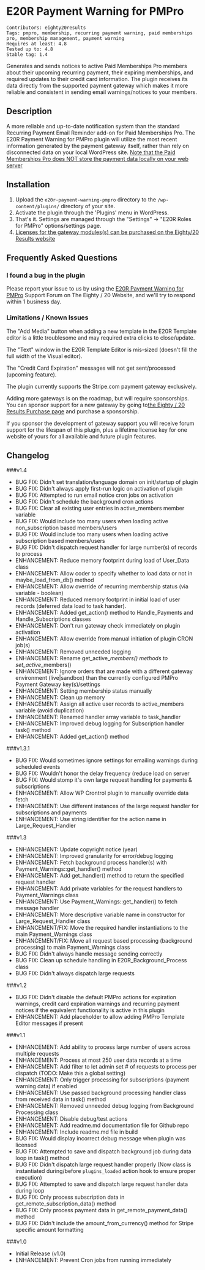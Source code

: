 E20R Payment Warning for PMPro
==============================
    Contributors: eighty20results
    Tags: pmpro, membership, recurring payment warning, paid memberships pro, membership management, payment warning
    Requires at least: 4.8
    Tested up to: 4.8
    Stable tag: 1.4


Generates and sends notices to active Paid Memberships Pro members about their upcoming recurring payment, their expiring memberships, and required updates to their credit card information. The plugin receives its data directly from the supported payment gateway which makes it more reliable and consistent in sending email warnings/notices to your members.

Description
-----------
 A more reliable and up-to-date notification system than the standard Recurring Payment Email Reminder add-on for Paid Memberships Pro. The E20R Payment Warning for PMPro plugin will utilize the most recent information generated by the payment gateway itself, rather than rely on disconnected data on your local WordPress site. [Note that the Paid Memberships Pro does NOT store the payment data locally on your web server](link="https://eighty20results.com/wordpress/paid-memberships-pro/payment-gateways/") 
 
Installation
------------

1. Upload the `e20r-payment-warning-pmpro` directory to the `/wp-content/plugins/` directory of your site.
1. Activate the plugin through the 'Plugins' menu in WordPress.
1. That's it. Settings are managed through the "Settings" -> "E20R Roles for PMPro" options/settings page.
1. [Licenses for the gateway modules(s) can be purchased on the Eighty/20 Results website](link="https://eighty20results.com/shop")
 
Frequently Asked Questions
--------------------------

### I found a bug in the plugin

 Please report your issue to us by using the [E20R Payment Warning for PMPro](link="https://eighty20results.com/support-forums/forum/support-forums/e20r-payment-gateway-pmpro/") Support Forum on The Eighty / 20 Website, and we'll try to respond within 1 business day.

### Limitations / Known Issues

The "Add Media" button when adding a new template in the E20R Template editor is a little troublesome and may required extra clicks to close/update.

The "Text" window in the E20R Template Editor is mis-sized (doesn't fill the full width of the Visual editor).

The "Credit Card Expiration" messages will not get sent/processed (upcoming feature).

The plugin currently supports the Stripe.com payment gateway exclusively.

Adding more gateways is on the roadmap, but will require sponsorships. You can sponsor support for a new gateway by going to[the Eighty / 20 Results Purchase page](link="https://eighty20results.com/shop") and purchase a sponsorship.

If you sponsor the development of gateway support you will receive forum support for the lifespan of this plugin, plus a lifetime license key for one website of yours for all available and future plugin features.

Changelog
------------

###v1.4

* BUG FIX: Didn't set translation/language domain on init/startup of plugin
* BUG FIX: Didn't always apply first-run logic on activation of plugin
* BUG FIX: Attempted to run email notice cron jobs on activation
* BUG FIX: Didn't schedule the background cron actions
* BUG FIX: Clear all existing user entries in active_members member variable
* BUG FIX: Would include too many users when loading active non_subscription based members/users
* BUG FIX: Would include too many users when loading active subscription based members/users
* BUG FIX: Didn't dispatch request handler for large number(s) of records to process
* ENHANCEMENT: Reduce memory footprint during load of User_Data class
* ENHANCEMENT: Allow coder to specify whether to load data or not in maybe_load_from_db() method
* ENHANCEMENT: Allow override of recurring membership status (via variable - boolean)
* ENHANCEMENT: Reduced memory footprint in initial load of user records (deferred data load to task hander).
* ENHANCEMENT: Added get_action() method to Handle_Payments and Handle_Subscriptions classes
* ENHANCEMENT: Don't run gateway check immediately on plugin activation
* ENHANCEMENT: Allow override from manual initiation of plugin CRON job(s)
* ENHANCEMENT: Removed unneeded logging
* ENHANCEMENT: Rename get_active_*_members() methods to set_active_*_members()
* ENHANCEMENT: Ignore orders that are made with a different gateway environment (live|sandbox) than the currently configured PMPro Payment Gateway key(s)/settings
* ENHANCEMENT: Setting membership status manually
* ENHANCEMENT: Clean up memory
* ENHANCEMENT: Assign all active user records to active_members variable (avoid duplication)
* ENHANCEMENT: Renamed handler array variable to task_handler
* ENHANCEMENT: Improved debug logging for Subscription handler task() method
* ENHANCEMENT: Added get_action() method

###v1.3.1

* BUG FIX: Would sometimes ignore settings for emailing warnings during scheduled events
* BUG FIX: Wouldn't honor the delay frequency (reduce load on server
* BUG FIX: Would stomp it's own large request handling for payments & subscriptions
* ENHANCEMENT: Allow WP Crontrol plugin to manually override data fetch
* ENHANCEMENT: Use different instances of the large request handler for subscriptions and payments
* ENHANCEMENT: Use string identifier for the action name in Large_Request_Handler

###v1.3

* ENHANCEMENT: Update copyright notice (year)
* ENHANCEMENT: Improved granularity for error/debug logging
* ENHANCEMENT: Fetch background process handler(s) with Payment_Warnings::get_handler() method
* ENHANCEMENT: Add get_handler() method to return the specified request handler
* ENHANCEMENT: Add private variables for the request handlers to Payment_Warnings class
* ENHANCEMENT: Use Payment_Warnings::get_handler() to fetch message handler
* ENHANCEMENT: More descriptive variable name in constructor for Large_Request_Handler class
* ENHANCEMENT/FIX: Move the required handler instantiations to the main Payment_Warnings class
* ENHANCEMENT/FIX: Move all request based processing (background processing) to main Payment_Warnings class
* BUG FIX: Didn't always handle message sending correctly
* BUG FIX: Clean up schedule handling in E20R_Background_Process class
* BUG FIX: Didn't always dispatch large requests

###v1.2

* BUG FIX: Didn't disable the default PMPro actions for expiration warnings, credit card expiration warnings and recurring payment notices if the equivalent functionality is active in this plugin
* ENHANCEMENT: Add placeholder to allow adding PMPro Template Editor messages if present

###v1.1

* ENHANCEMENT: Add ability to process large number of users across multiple requests
* ENHANCEMENT: Process at most 250 user data records at a time
* ENHANCEMENT: Add filter to let admin set # of requests to process per dispatch (TODO: Make this a global setting)
* ENHANCEMENT: Only trigger processing for subscriptions (payment warning data) if enabled
* ENHANCEMENT: Use passed background processing handler class from received data in task() method
* ENHANCEMENT: Removed unneeded debug logging from Background Processing class
* ENHANCEMENT: Disable debug/test actions
* ENHANCEMENT: Add readme.md documentation file for Github repo
* ENHANCEMENT: Include readme.md file in build
* BUG FIX: Would display incorrect debug message when plugin was licensed
* BUG FIX: Attempted to save and dispatch background job during data loop in task() method
* BUG FIX: Didn't dispatch large request handler properly (Now class is instantiated during/before `plugins_loaded` action hook to ensure proper execution)
* BUG FIX: Attempted to save and dispatch large request handler data during loop
* BUG FIX: Only process subscription data in get_remote_subscription_data() method
* BUG FIX: Only process payment data in get_remote_payment_data() method
* BUG FIX: Didn't include the amount_from_currency() method for Stripe specific amount formatting


###v1.0

* Initial Release (v1.0)
* ENHANCEMENT: Prevent Cron jobs from running immediately
